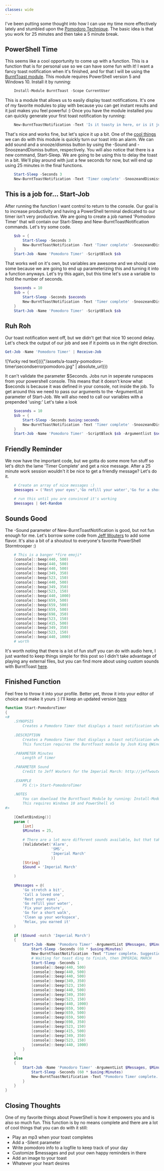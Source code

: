 ```yaml
---
classes: wide
---
```


I've been putting some thought into how I can use my time more effectively lately and stumbled upon the [Pomodoro Technique](https://en.wikipedia.org/wiki/Pomodoro_Technique). The basic idea is that you work for 25 minutes and then take a 5 minute break. 

## PowerShell Time

This seems like a cool opportunity to come up with a function. This is a function that is for personal use so we can have some fun with it! I want a fancy toast notification when it's finished, and for that I will be using the [BurntToast module](https://github.com/Windos/BurntToast). This module requires PowerShell version 5 and Windows 10. Install it by running:

```powershell
    Install-Module BurntToast -Scope CurrentUser
```

This is a module that allows us to easily display toast notifications. It's one of my favorite modules to play with because you can get instant results and it just makes you feel powerful :) Once you have the module installed you can quickly generate your first toast notification by running:

```powershell
    New-BurntToastNotification -Text 'Is it toasty in here, or is it just me?'
```

That's nice and works fine, but let's spice it up a bit. One of the [cool things](https://king.geek.nz/tags/#crouton) we can do with this module is quickly turn our toast into an alarm. We can add sound and a snooze/dismiss button by using the -Sound and -SnoozeandDismiss button, respectively. You will also notice that there is a new command, Start-Sleep. We are going to be using this to delay the toast in a bit. We'll play around with just a few seconds for now, but will end up using 25 minutes in the final functions.

```powershell
    Start-Sleep -Seconds 3
    New-BurntToastNotification -Text 'Timer complete' -SnoozeandDismiss -Sound Alarm
```

## This is a job for... Start-Job

After running the function I want control to return to the console. Our goal is to increase productivity and having a PowerShell terminal dedicated to our timer isn't very productive. We are going to create a job named 'Pomodoro Timer' that will contain our Start-Sleep and New-BurntToastNotification commands. Let's try some code.

```powershell
    $sb = {
        Start-Sleep -Seconds 3
        New-BurntToastNotification -Text 'Timer complete' -SnoozeandDismiss -Sound Alarm
    }
    Start-Job -Name 'Pomodoro Timer' -ScriptBlock $sb
```

That works well on it's own, but variables are awesome and we should use some because we are going to end up parameterizing this and turning it into a function anyways. Let's try this again, but this time let's use a variable to hold the number of seconds.

```powershell
    $seconds = 10
    $sb = {
        Start-Sleep -Seconds $seconds
        New-BurntToastNotification -Text 'Timer complete' -SnoozeandDismiss -Sound 'Alarm'
    }
    Start-Job -Name 'Pomodoro Timer' -ScriptBlock $sb
```

## Ruh Roh

Our toast notification went off, but we didn't get that nice 10 second delay. Let's check the output of our job and see if it points us in the right direction.

```powershell
Get-Job -Name 'Pomodoro Timer' | Receive-Job
```

![Yucky red text]({{"/assets/a-toasty-pomodoro-timer\secondserrorpomodoro.jpg" | absolute_url}})

It can't validate the parameter $Seconds. Jobs run in seperate runspaces from your powershell console. This means that it doesn't know what $seconds is because it was defined in your console, not inside the job. To get around this we need to pass our arguments to the -ArgumentList parameter of Start-Job. We will also need to call our variables with a prepended 'using:' Let's take a look

```powershell
    $seconds = 10
    $sb = {
        Start-Sleep -Seconds $using:seconds
        New-BurntToastNotification -Text 'Timer complete' -SnoozeandDismiss -Sound Alarm
    }
    Start-Job -Name 'Pomodoro Timer' -ScriptBlock $sb -Argumentlist $seconds
```

## Friendly Reminder

We now have the important code, but we gotta do some more fun stuff so let's ditch the lame 'Timer Complete' and get a nice message. After a 25 minute work session wouldn't it be nice to get a friendly message? Let's do it.

```powershell
    # Create an array of nice messages :)
    $messages = ('Rest your eyes','Go refill your water','Go for a short walk')

    # run this until you are convinced it's working
    $messages | Get-Random
```

## Sounds Good

The -Sound parameter of New-BurntToastNotification is good, but not fun enough for me. Let's borrow some code from [Jeff Wouters](http://jeffwouters.nl/index.php/2012/03/get-your-geek-on-with-powershell-and-some-music/) to add some flavor. It's also a bit of a shoutout to everyone's favorite PowerShell Stormtrooper :)

```powershell
    # This is a banger *fire emoji*
    [console]::beep(440, 500)
    [console]::beep(440, 500)
    [console]::beep(440, 500)
    [console]::beep(349, 350)
    [console]::beep(523, 150)
    [console]::beep(440, 500)
    [console]::beep(349, 350)
    [console]::beep(523, 150)
    [console]::beep(440, 1000)
    [console]::beep(659, 500)
    [console]::beep(659, 500)
    [console]::beep(659, 500)
    [console]::beep(698, 350)
    [console]::beep(523, 150)
    [console]::beep(415, 500)
    [console]::beep(349, 350)
    [console]::beep(523, 150)
    [console]::beep(440, 1000)
    # worth
```

It's worth noting that there is a lot of fun stuff you can do with audio here, I just wanted to keep things simple for this post so I didn't take advantage of playing any external files, but you can find more about using custom sounds with BurntToast [here](https://king.geek.nz/2018/04/02/crouton-sounds/).

## Finished Function

Feel free to throw it into your profile. Better yet, throw it into your editor of choice and make it yours :)
I'll keep an updated version [here](https://github.com/AndrewPla/PowerShell-Toolery-and-Foolery/tree/master/Start-PomodoroTimer)

```powershell
function Start-PomodoroTimer
{
<#
	.SYNOPSIS
		Creates a Pomodoro Timer that displays a toast notification when complete.
	
	.DESCRIPTION
		Creates a Pomodoro Timer that displays a toast notification when complete. It creates a job
		This function requires the BurntToast module by Josh King @WindosNZ 
	
	.PARAMETER Minutes
		Length of timer
	
	.PARAMETER Sound
		Credit to Jeff Wouters for the Imperial March: http://jeffwouters.nl/index.php/2012/03/get-your-geek-on-with-powershell-and-some-music/
	
	.EXAMPLE
		PS C:\> Start-PomodoroTimer
	
	.NOTES
		You can download the BurntToast Module by running: Install-Module BurntToast -Scope CurrentUser
		This requires Windows 10 and PowerShell v5
#>
	
	[CmdletBinding()]
	param (
		[int]
		$Minutes = 25,
		
		# There are a lot more different sounds available, but that takes up too much space.
		[ValidateSet('Alarm',
					 'SMS',
					 'Imperial March'
					 )]
		[String]
		$Sound = 'Imperial March'
		
	)
	
	$Messages = @(
		'Go stretch a bit',
		'Call a loved one',
		'Rest your eyes',
		'Go refill your water',
		'Fix your posture',
		'Go for a short walk',
		'Clean up your workspace',
		'Relax, you earned it'
	)
	
	if ($Sound -match 'Imperial March')
	{
		Start-Job -Name 'Pomodoro Timer' -ArgumentList $Messages, $Minutes -ScriptBlock {
			Start-Sleep -Seconds (60 * $using:Minutes)
			New-BurntToastNotification -Text "Timer complete. Suggestion: $($using:Messages | Get-Random)." -SnoozeAndDismiss
			# Waiting for toast ding to finish, then IMPERIAL MARCH
			Start-Sleep -Seconds 1
			[console]::beep(440, 500)
			[console]::beep(440, 500)
			[console]::beep(440, 500)
			[console]::beep(349, 350)
			[console]::beep(523, 150)
			[console]::beep(440, 500)
			[console]::beep(349, 350)
			[console]::beep(523, 150)
			[console]::beep(440, 1000)
			[console]::beep(659, 500)
			[console]::beep(659, 500)
			[console]::beep(659, 500)
			[console]::beep(698, 350)
			[console]::beep(523, 150)
			[console]::beep(415, 500)
			[console]::beep(349, 350)
			[console]::beep(523, 150)
			[console]::beep(440, 1000)
		} 
	}
	else
	{
		Start-Job -Name 'Pomodoro Timer' -ArgumentList $Messages, $Minutes -ScriptBlock {
			Start-Sleep -Seconds (60 * $using:Minutes)
			New-BurntToastNotification -Text "Pomodoro Timer complete. Suggestion: $($Using:Messages | Get-Random)." -SnoozeAndDismiss -Sound $Sound
		} 
	}
}
```

## Closing Thoughts

One of my favorite things about PowerShell is how it empowers you and is also so much fun. This function is by no means complete and there are a lot of cool things that you can do with it still:

- Play an mp3 when your toast completes
- Add a -Silent parameter
- Write pomodoro info to a logfile to keep track of your day
- Customize $messages and put your own happy reminders in there
- Add an image to your toast
- Whatever your heart desires